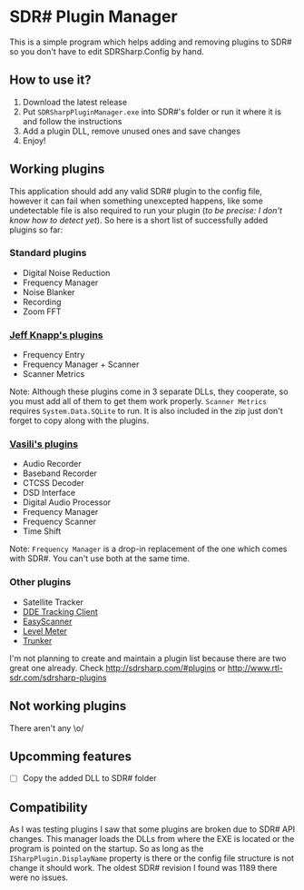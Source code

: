 SDR# Plugin Manager
=====================

This is a simple program which helps adding and removing plugins to SDR# so you don't have to edit SDRSharp.Config by hand.

## How to use it?
1. Download the latest release
2. Put `SDRSharpPluginManager.exe` into SDR#'s folder or run it where it is and follow the instructions
3. Add a plugin DLL, remove unused ones and save changes
4. Enjoy!

## Working plugins
This application should add any valid SDR# plugin to the config file, however it can fail when something unexcepted happens, like some undetectable file is also required to run your plugin (*to be precise: I don't know how to detect yet*). So here is a short list of successfully added plugins so far:

### Standard plugins
- Digital Noise Reduction
- Frequency Manager
- Noise Blanker
- Recording
- Zoom FFT

### [Jeff Knapp's plugins](http://www.sdrsharpplugins.com/)
- Frequency Entry
- Frequency Manager + Scanner
- Scanner Metrics

Note: Although these plugins come in 3 separate DLLs, they cooperate, so you must add all of them to get them work properly. `Scanner Metrics` requires `System.Data.SQLite` to run. It is also included in the zip just don't forget to copy along with the plugins.

### [Vasili's plugins](http://www.rtl-sdr.ru/category/plugin)
- Audio Recorder
- Baseband Recorder
- CTCSS Decoder
- DSD Interface
- Digital Audio Processor
- Frequency Manager
- Frequency Scanner
- Time Shift

Note: `Frequency Manager` is a drop-in replacement of the one which comes with SDR#. You can't use both at the same time.

### Other plugins
- Satellite Tracker
- [DDE Tracking Client](http://www.satsignal.eu/software/DDETracker.html)
- [EasyScanner](http://easyscanner.sub-web.de/)
- [Level Meter](http://levelmeter.sub-web.de/)
- [Trunker](http://forums.radioreference.com/software-defined-radio/265660-sdr-trunking-has-been-updated-6.html#post2155643)


I'm not planning to create and maintain a plugin list because there are two great one already. Check http://sdrsharp.com/#plugins or http://www.rtl-sdr.com/sdrsharp-plugins

## Not working plugins
There aren't any \o/

## Upcomming features
- [ ] Copy the added DLL to SDR# folder

## Compatibility
As I was testing plugins I saw that some plugins are broken due to SDR# API changes. This manager loads the DLLs from where the EXE is located or the program is pointed on the startup. So as long as the `ISharpPlugin.DisplayName` property is there or the config file structure is not change it should work. The oldest SDR# revision I found was 1189 there were no issues.
